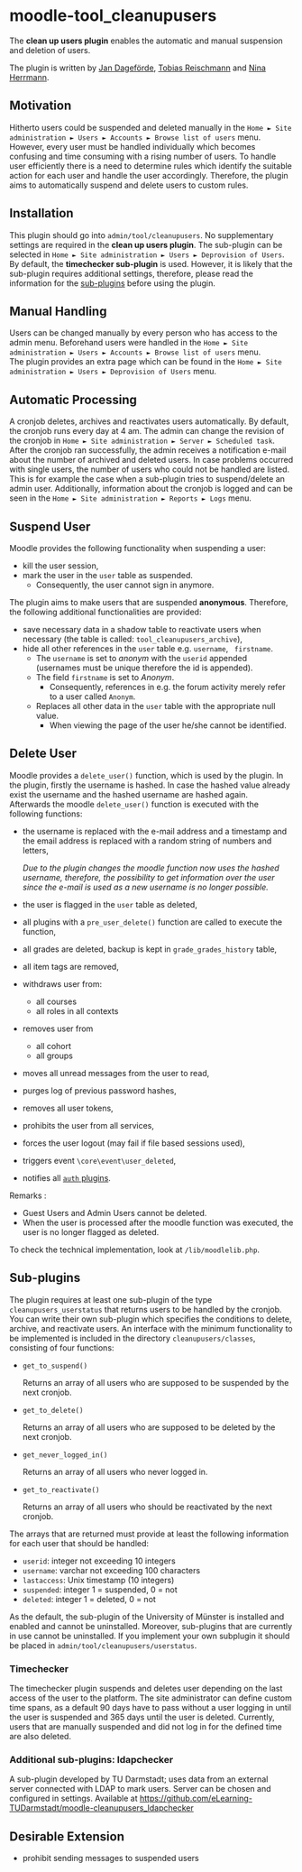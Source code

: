 # moodle-tool_cleanupusers

The **clean up users plugin** enables the automatic and manual suspension and deletion of users.

The plugin is written by [Jan Dageförde](https://github.com/Dagefoerde), [Tobias Reischmann](https://github.com/tobiasreischmann) and [Nina Herrmann](https://github.com/NinaHerrmann).

## Motivation
Hitherto users could be suspended and deleted manually in the `Home ► Site administration ► Users ► Accounts ► Browse list of users` menu.
However, every user must be handled individually which becomes confusing and time consuming with a rising number of users.
To handle user efficiently there is a need to determine rules which identify the suitable action for each user and handle the user accordingly.
Therefore, the plugin aims to automatically suspend and delete users to custom rules.

## Installation

This plugin should go into `admin/tool/cleanupusers`. 
No supplementary settings are required in the **clean up users plugin**. 
The sub-plugin can be selected in `Home ► Site administration ► Users ► Deprovision of Users`.   
By default, the **timechecker sub-plugin** is used. 
However, it is likely that the sub-plugin requires additional settings, therefore, please read the information for the [sub-plugins](#sub-plugins) before using the plugin. 

## Manual Handling

Users can be changed manually by every person who has access to the admin menu.
Beforehand users were handled in the `Home ► Site administration ► Users ► Accounts ► Browse list of users` menu.  
The plugin provides an extra page which can be found in the `Home ► Site administration ► Users ► Deprovision of Users` menu.

## Automatic Processing
A cronjob deletes, archives and reactivates users automatically. 
By default, the cronjob runs every day at 4 am. 
The admin can change the revision of the cronjob in `Home ► Site administration ► Server ► Scheduled task`.   
After the cronjob ran successfully, the admin receives a notification e-mail about the number of archived and deleted 
users. In case problems occurred with single users, the number of users who could not be handled are listed. 
This is for example the case when a sub-plugin tries to suspend/delete an admin user. 
Additionally, information about the cronjob is logged and can be seen in the `Home ► Site administration ► Reports ► Logs` menu.

## Suspend User

Moodle provides the following functionality when suspending a user:
- kill the user session,
- mark the user in the `user` table as suspended.
    - Consequently, the user cannot sign in anymore.
    
The plugin aims to make users that are suspended **anonymous**. Therefore, the following additional functionalities are provided:  
- save necessary data in a shadow table to reactivate users when necessary (the table is called: `tool_cleanupusers_archive`),
- hide all other references in the `user` table e.g. `username`, ` firstname`.
    - The `username` is set to *anonym* with the `userid` appended  
      (usernames must be unique therefore the id is appended).
    - The field `firstname` is set to *Anonym*.
        - Consequently, references in e.g. the forum activity merely refer to a user called `Anonym`.
    - Replaces all other data in the `user` table with the appropriate null value.
        - When viewing the page of the user he/she cannot be identified.

## Delete User
Moodle provides a `delete_user()` function, which is used by the plugin.
In the plugin, firstly the username is hashed. In case the hashed value already exist the username and the hashed 
username are hashed again.  
Afterwards the moodle `delete_user()` function is executed with the following functions:
- the username is replaced with the e-mail address and a timestamp and the email address is replaced
with a random string of numbers and letters,
  
    *Due to the plugin changes the moodle function now uses the hashed username, therefore, the possibility to get information over the user since the e-mail is used as a new username is no longer possible.*
- the user is flagged in the `user` table as deleted,
- all plugins with a `pre_user_delete()` function are called to execute the function,
- all grades are deleted, backup is kept in `grade_grades_history` table,
- all item tags are removed,
- withdraws user from:
    - all courses
    - all roles in all contexts
- removes user from
    - all cohort
    - all groups
- moves all unread messages from the user to read,
- purges log of previous password hashes,
- removes all user tokens,
- prohibits the user from all services,
- forces the user logout (may fail if file based sessions used),
- triggers event `\core\event\user_deleted`,
- notifies all [`auth` plugins](https://docs.moodle.org/dev/Authentication_plugins).

Remarks : 
- Guest Users and Admin Users cannot be deleted.
- When the user is processed after the moodle function was executed, the user is no longer flagged as deleted.

To check the technical implementation, look at `/lib/moodlelib.php`.

## Sub-plugins

The plugin requires at least one sub-plugin of the type `cleanupusers_userstatus` that returns users to be handled by the cronjob. 
You can write their own sub-plugin which specifies the conditions to delete, archive, and 
reactivate users. An interface with the minimum functionality to be implemented is included in the directory `cleanupusers/classes`, consisting of four functions:
 - `get_to_suspend()`
 
    Returns an array of all users who are supposed to be suspended by the next cronjob.
     
 - `get_to_delete()`
 
    Returns an array of all users who are supposed to be deleted by the next cronjob.
   
 - `get_never_logged_in()`
 
    Returns an array of all users who never logged in.
    
 - `get_to_reactivate()`
 
     Returns an array of all users who should be reactivated by the next cronjob.
     
The arrays that are returned must provide at 
least the following information for each user that should be handled: 
  * `userid`: integer not exceeding 10 integers
  * `username`: varchar not exceeding 100 characters
  * `lastaccess`: Unix timestamp (10 integers)
  * `suspended`: integer 1 = suspended, 0 = not
  * `deleted`: integer 1 = deleted, 0 = not
  
As the default, the sub-plugin of the University of Münster is installed and enabled and cannot be uninstalled.
Moreover, sub-plugins that are currently in use cannot be uninstalled.
If you implement your own subplugin it should be placed in `admin/tool/cleanupusers/userstatus`.

### Timechecker
The timechecker plugin suspends and deletes user depending on the last access of the user to the platform. 
The site administrator can define custom time spans, as a default 90 days have to pass without a user logging in until the 
user is suspended and 365 days until the user is deleted.
Currently, users that are manually suspended and did not log in for the defined time are also deleted.

### Additional sub-plugins: ldapchecker
A sub-plugin developed by TU Darmstadt; uses data from an external server connected with LDAP to mark users.
Server can be chosen and configured in settings.
Available at https://github.com/eLearning-TUDarmstadt/moodle-cleanupusers_ldapchecker

## Desirable Extension
- prohibit sending messages to suspended users
